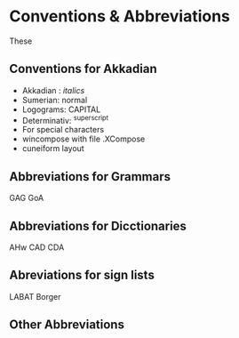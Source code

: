 # Conventions & Abbreviations
These 

## Conventions for Akkadian

- Akkadian : *italics*
- Sumerian: normal
- Logograms: CAPITAL
- Determinativ: <sup>superscript</sup>
- For special characters 
- wincompose with file .XCompose
- cuneiform layout


## Abbreviations for Grammars
GAG
GoA 

## Abbreviations for Dicctionaries
AHw
CAD
CDA

## Abreviations for sign lists
LABAT
Borger

## Other Abbreviations


